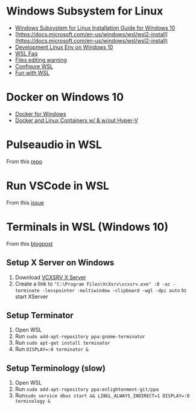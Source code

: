 # Windows Subsystem for Linux

* [Windows Subsystem for Linux Installation Guide for Windows 10](https://docs.microsoft.com/en-us/windows/wsl/install-win10)
* [https://docs.microsoft.com/en-us/windows/wsl/wsl2-install](https://docs.microsoft.com/en-us/windows/wsl/wsl2-install)
* [Development Linux Env on Windows 10](https://www.hanselman.com/blog/SettingUpAShinyDevelopmentEnvironmentWithinLinuxOnWindows10.aspx)
* [WSL Faq](https://msdn.microsoft.com/en-us/commandline/wsl/faq)
* [Files editing warning](https://blogs.msdn.microsoft.com/commandline/2016/11/17/do-not-change-linux-files-using-windows-apps-and-tools/)
* [Configure WSL](https://blogs.msdn.microsoft.com/commandline/2018/02/07/automatically-configuring-wsl/)
* [Fun with WSL](https://blogs.windows.com/buildingapps/2016/07/22/fun-with-the-windows-subsystem-for-linux/)

# Docker on Windows 10

* [Docker for Windows](https://docs.docker.com/docker-for-windows/install/#where-to-go-next)
* [Docker and Linux Containers w/ & w/out Hyper-V](https://www.hanselman.com/blog/DockerAndLinuxContainersOnWindowsWithOrWithoutHyperVVirtualMachines.aspx)

# Pulseaudio in WSL

From this [repo](https://github.com/aseering/wsl_gui_autoinstall/blob/master/wsl_gui_autoinstall.bat)

# Run VSCode in WSL

From this [issue](https://github.com/Microsoft/WSL/issues/2760)

# Terminals in WSL (Windows 10)

From this [blogpost](https://blog.ropnop.com/configuring-a-pretty-and-usable-terminal-emulator-for-wsl/#firstattempts)

## Setup X Server on Windows
1. Download [VCXSRV X Server](https://sourceforge.net/projects/vcxsrv/)
2. Create a link to ```"C:\Program Files\VcXsrv\vcxsrv.exe" :0 -ac -terminate -lesspointer -multiwindow -clipboard -wgl -dpi auto``` to start XServer

## Setup Terminator

1. Open WSL
2. Run ```sudo add-apt-repository ppa:gnome-terminator```
3. Run ```sudo apt-get install terminator```
4. Run ```DISPLAY=:0 terminator &```

## Setup Terminology (slow)

1. Open WSL
2. Run ```sudo add-apt-repository ppa:enlightenment-git/ppa```
3. Run```sudo service dbus start && LIBGL_ALWAYS_INDIRECT=1 DISPLAY=:0 terminology &```
